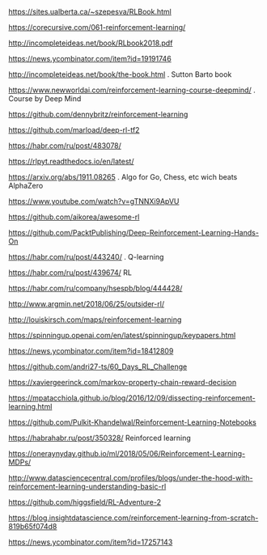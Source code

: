 <https://sites.ualberta.ca/~szepesva/RLBook.html>

https://corecursive.com/061-reinforcement-learning/

<http://incompleteideas.net/book/RLbook2018.pdf>

<https://news.ycombinator.com/item?id=19191746>

<http://incompleteideas.net/book/the-book.html> .   Sutton Barto book 

<https://www.newworldai.com/reinforcement-learning-course-deepmind/> . Course by Deep Mind

<https://github.com/dennybritz/reinforcement-learning>

<https://github.com/marload/deep-rl-tf2>

<https://habr.com/ru/post/483078/>

<https://rlpyt.readthedocs.io/en/latest/>


<https://arxiv.org/abs/1911.08265> . Algo for Go, Chess, etc wich beats AlphaZero

<https://www.youtube.com/watch?v=gTNNXi9ApVU>

<https://github.com/aikorea/awesome-rl>

<https://github.com/PacktPublishing/Deep-Reinforcement-Learning-Hands-On>

<https://habr.com/ru/post/443240/> . Q-learning

<https://habr.com/ru/post/439674/> RL

<https://habr.com/ru/company/hsespb/blog/444428/>

<http://www.argmin.net/2018/06/25/outsider-rl/>

<http://louiskirsch.com/maps/reinforcement-learning>

https://spinningup.openai.com/en/latest/spinningup/keypapers.html

https://news.ycombinator.com/item?id=18412809
	
https://github.com/andri27-ts/60_Days_RL_Challenge

https://xaviergeerinck.com/markov-property-chain-reward-decision

https://mpatacchiola.github.io/blog/2016/12/09/dissecting-reinforcement-learning.html

https://github.com/Pulkit-Khandelwal/Reinforcement-Learning-Notebooks

https://habrahabr.ru/post/350328/  Reinforced learning

https://oneraynyday.github.io/ml/2018/05/06/Reinforcement-Learning-MDPs/

http://www.datasciencecentral.com/profiles/blogs/under-the-hood-with-reinforcement-learning-understanding-basic-rl

https://github.com/higgsfield/RL-Adventure-2

https://blog.insightdatascience.com/reinforcement-learning-from-scratch-819b65f074d8

https://news.ycombinator.com/item?id=17257143
